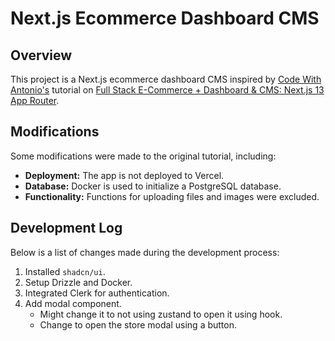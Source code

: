 # Next.js Ecommerce Dashboard CMS

## Overview

This project is a Next.js ecommerce dashboard CMS inspired by [Code With Antonio's](https://www.youtube.com/@codewithantonio) tutorial on [Full Stack E-Commerce + Dashboard & CMS: Next.js 13 App Router](https://www.youtube.com/watch?v=5miHyP6lExg&t=16208s).

## Modifications

Some modifications were made to the original tutorial, including:

- **Deployment:** The app is not deployed to Vercel.
- **Database:** Docker is used to initialize a PostgreSQL database.
- **Functionality:** Functions for uploading files and images were excluded.

## Development Log

Below is a list of changes made during the development process:

1. Installed `shadcn/ui`.
2. Setup Drizzle and Docker.
3. Integrated Clerk for authentication.
4. Add modal component.
   - Might change it to not using zustand to open it using hook.
   - Change to open the store modal using a button.
